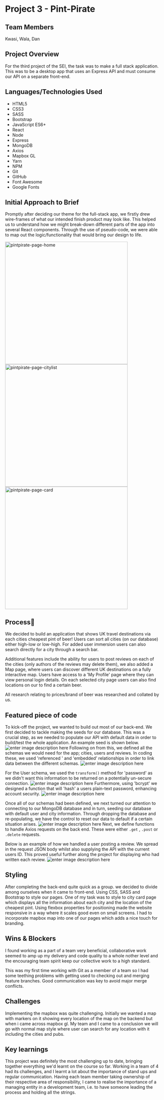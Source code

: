 # Project 3 - Pint-Pirate

## Team Members
 Kwasi, Wala, Dan

## Project Overview

For the third project of the SEI, the task was to make a full stack application. This was to be a desktop app that uses an Express API and must consume our API on a separate front-end.

## Languages/Technologies Used

- HTML5
- CSS3
- SASS
- Bootstrap
- JavaScript ES6+
- React
- Node
- Express
- MongoDB
- Axios
- Mapbox GL
- Yarn
- NPM
- Git
- GitHub
- Font Awesome
- Google Fonts
## Initial Approach to Brief

Promptly after deciding our theme for the full-stack app, we firstly drew wire-frames of what our intended finish product may look like. This helped us to understand how we might break-down different parts of the app into several React components.
Through the use of pseudo-code, we were able to map out the logic/functionality that would bring our design to life.

<img src="https://i.imgur.com/Wom0YXv.png" alt="pintpirate-page-home" width="400" /><img src="https://i.imgur.com/jnsCrpm.png" alt="pintpirate-page-citylist" width="400" /><img src="https://i.imgur.com/gFiPSMu.png" alt="pintpirate-page-card" width="400" />

## Process🍺

We decided to build an application that shows UK travel destinations via each cities cheapest pint of beer! Users can sort all cities (on our database) either high-low or low-high. For added user immersion users can also search directly for a city through a search bar.

Additional features include the ability for users to post reviews on each of the cities (only authors of the reviews may delete them), we also added a Map page, where users can discover different UK destinations on a fully interactive map. Users have access to a 'My Profile' page where they can view personal login details. On each selected city page users can also find locations on our to find a certain beer.

All research relating to prices/brand of beer was researched and collated by us.

## Featured piece of code

To kick-off the project, we wanted to build out most of our back-end. We first decided to tackle making the seeds for our database. This was a crucial step, as we needed to populate our API with default data in order to build/test the whole application. An example seed is shown below.
![enter image description here](https://i.imgur.com/KpV2Cwj.png)
Following on from this, we defined all the schemas we would need for the app; cities, users and reviews. In coding these, we used 'referenced ' and 'embedded' relationships in order to link data between the different schemas.
![enter image description here](https://i.imgur.com/WBYmAym.png)

For the User schema, we used the `transform()` method for 'password' as we didn't want this information to be returned on a potentially un-secure connection.
![enter image description here](https://i.imgur.com/UVysRVw.png)
Furthermore, using 'bcrypt' we designed a function that will 'hash' a users plain-text password, enhancing account security.
![enter image description here](https://i.imgur.com/W3fITUW.png)

Once all of our schemas had been defined, we next turned our attention to connecting to our MongoDB database and in turn, seeding our database with default user and city information. Through dropping the database and re-populating, we have the control to reset our data to default if a certain situation arises.
![enter image description here](https://i.imgur.com/O9h8xwf.png)
Next, we define functions to handle Axios requests on the back end. These were either `.get` , `.post` or `.delete` requests.

Below is an example of how we handled a user posting a review. We spread in the request JSON body whilst also supplying the API with the current users ID. This proved useful further along the project for displaying who had written each review.
![enter image description here](https://i.imgur.com/CTCnSEa.png)
## Styling
After completing the back-end quite quick as a group. we decided to divide among ourselves when it came to front-end. Using CSS, SASS and Bootstrap to style our pages. One of my task was to style to  city card page which displays all the information about each city and the location of the cheapest pint. Using flexbox properties for positioning made the website responsive in a way where it scales good even on small screens. I had to incorporate mapbox map into one of our pages which adds a nice touch for branding.

 ## Wins & Blockers
 I found working as a part of a team very beneficial, collaborative work seemed to amp up my delivery and code quality to a whole nother level and the encouraging team spirit keep our collective work to a high standard.

This was my first time working with Git as a member of a team so I had some teething problems with getting used to checking out and merging feature branches. Good communication was key to avoid major merge conflicts.

## Challenges
Implementing the mapbox was quite challenging. Initially we wanted a map with markers on it showing every location of the map on the backend but when i came across mapbox gl. My team and I came to a conclusion we will go with normal map style where user can search for any location with it including the cities and pubs.

## Key learnings
This project was definitely the most challenging up to date, bringing together everything we'd learnt on the course so far. Working in a team of 4 had its challenges, and I learnt a lot about the importance of stand ups and regular communication. Having each team member taking ownership of their respective area of responsibility, I came to realise the importance of a managing entity in a development team, i.e. to have someone leading the process and holding all the strings.
